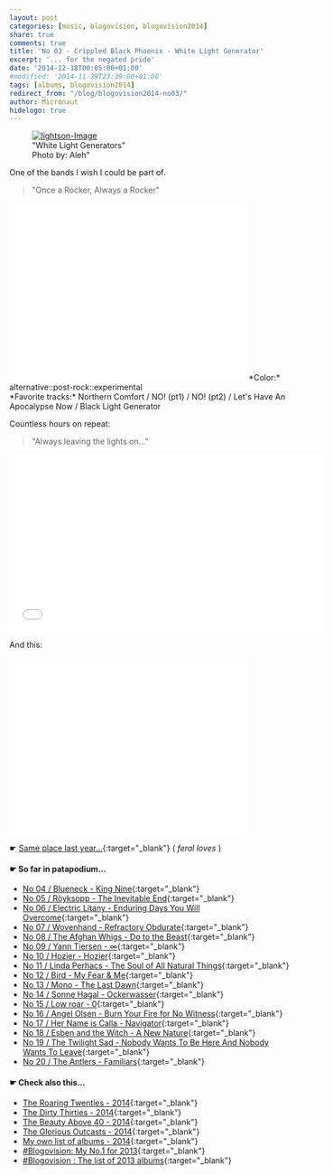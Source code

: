 ```yaml
---
layout: post
categories: [music, blogovision, blogovision2014]
share: true
comments: true
title: 'No 03 - Crippled Black Phoenix - White Light Generator'
excerpt: '... for the negated pride'
date: '2014-12-18T00:05:00+01:00'
#modified: '2014-11-28T23:39:00+01:00'
tags: [albums, blogovision2014]
redirect_from: "/blog/blogovision2014-no03/"
author: Micronaut
hidelogo: true
---
```

<figure>
	<a href="{{ site.external_data_url }}/images/posts/blogovision/lightson.jpg"><img src="{{ site.external_data_url }}/images/posts/blogovision/lightson.jpg" alt="lightson-Image" class="center"/></a>
    <figcaption>"White Light Generators"<br/>Photo by: Aleh"</figcaption>
</figure>

One of the bands I wish I could be part of.

> "Once a Rocker, Always a Rocker"

<iframe width="420" height="315" src="//www.youtube.com/embed/_GrBji-45B4" frameborder="0" allowfullscreen>&nbsp;</iframe>
*Color:* alternative::post-rock::experimental<br/>
*Favorite tracks:* Northern Comfort  / NO! (pt1) / NO! (pt2) / Let's Have An Apocalypse Now / Black Light Generator

Countless hours on repeat: 

> "Always leaving the lights on..."

<iframe width="560" height="315" src="//www.youtube.com/embed/asePpcjl8Gs" frameborder="0" allowfullscreen>&nbsp;</iframe>

And this:

<iframe width="420" height="315" src="//www.youtube.com/embed/dzBL7YDx0Ow" frameborder="0" allowfullscreen>&nbsp;</iframe>


&#x261B; [Same place last year...](http://themicronaut.tumblr.com/post/70404554781/blogovision2013-no03){:target="_blank"} ( *feral loves* )

#### &#x261B; So far in patapodium...
* [No 04 / Blueneck - King Nine](/music/blogovision/blogovision2014/blogovision2014-no04){:target="_blank"}
* [No 05 / Röyksopp	 - The Inevitable End](/music/blogovision/blogovision2014/blogovision2014-no05){:target="_blank"}
* [No 06 / Electric Litany - Enduring Days You Will Overcome](/music/blogovision/blogovision2014/blogovision2014-no06){:target="_blank"}
* [No 07 / Wovenhand - Refractory Obdurate](/music/blogovision/blogovision2014/blogovision2014-no07){:target="_blank"}
* [No 08 / The Afghan Whigs - Do to the Beast](/music/blogovision/blogovision2014/blogovision2014-no08){:target="_blank"}
* [No 09 / Yann Tiersen - ∞](/music/blogovision/blogovision2014/blogovision2014-no09){:target="_blank"}
* [No 10 / Hozier - Hozier](/music/blogovision/blogovision2014/blogovision2014-no10){:target="_blank"}
* [No 11 / Linda Perhacs - The Soul of All Natural Things](/music/blogovision/blogovision2014/blogovision2014-no11){:target="_blank"}
* [No 12 / Bird - My Fear & Me](/music/blogovision/blogovision2014/blogovision2014-no12){:target="_blank"}
* [No 13 / Mono - The Last Dawn](/music/blogovision/blogovision2014/blogovision2014-no13){:target="_blank"}
* [No 14 / Sonne Hagal - Ockerwasser](/music/blogovision/blogovision2014/blogovision2014-no14){:target="_blank"}
* [No 15 / Low roar - 0](/music/blogovision/blogovision2014/blogovision2014-no15){:target="_blank"}
* [No 16 / Angel Olsen - Burn Your Fire for No Witness](/music/blogovision/blogovision2014/blogovision2014-no16){:target="_blank"}
* [No 17 / Her Name is Calla - Navigator](/music/blogovision/blogovision2014/blogovision2014-no17){:target="_blank"}
* [No 18 / Esben and the Witch - A New Nature](/music/blogovision/blogovision2014/blogovision2014-no18){:target="_blank"}
* [No 19 / The Twilight Sad - Nobody Wants To Be Here And Nobody Wants To Leave](/music/blogovision/blogovision2014/blogovision2014-no19){:target="_blank"}
* [No 20 / The Antlers - Familiars](/music/blogovision/blogovision2014/blogovision2014-no20){:target="_blank"}

#### &#x261B; Check also this…
* [The Roaring Twenties - 2014](/music/blogovision/blogovision2014/blogovision2014-the-roaring-twenties){:target="_blank"}
* [The Dirty Thirties - 2014](/music/blogovision/blogovision2014/blogovision2014-the-dirty-thirties){:target="_blank"}
* [The Beauty Above 40 - 2014](/music/blogovision/blogovision2014/blogovision2014-the-beauty-above-40){:target="_blank"}
* [The Glorious Outcasts - 2014](/music/blogovision/blogovision2014/blogovision2014-the-glorious-outcasts-2014){:target="_blank"}
* [My own list of albums - 2014](/music/blogovision/blogovision2014/complete-list-2014){:target="_blank"}
* [#Blogovision: My No.1 for 2013](/music/blogovision/blogovision2013/blogovision2013-no01){:target="_blank"}
* [#Blogovision : The list of 2013 albums](/music/blogovision/blogovision2013/blogovision-my-own-list-of-2013-nominees-albums){:target="_blank"}